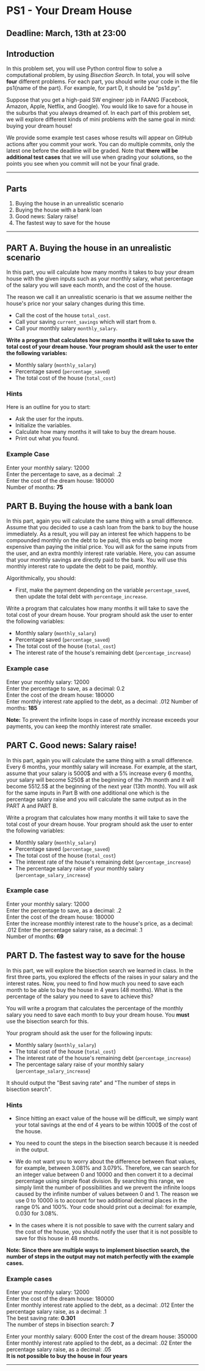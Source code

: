 # PS1 - Your Dream House
## Deadline: March, 13th at 23:00
## Introduction

In this problem set, you will use Python control flow to solve a computational problem, by using *Bisection Search*. In total, you will solve **four** different problems. For each part, you should write your code in the file ps1{name of the part}. For example, for part D, it should be "ps1d.py".

Suppose that you get a high-paid SW engineer job in FAANG (Facebook, Amazon, Apple, Netflix, and Google). You would like to save for a house in the suburbs that you always dreamed of. In each part of this problem set, we will explore different kinds of mini problems with the same goal in mind: buying your dream house!

We provide some example test cases whose results will appear on GitHub actions after you commit your work. You can do multiple commits, only the latest one before the deadline will be graded. Note that **there will be additional test cases** that we will use when grading your solutions, so the points you see when you commit will not be your final grade.

---

## Parts
1. Buying the house in an unrealistic scenario
2. Buying the house with a bank loan
3. Good news: Salary raise!
4. The fastest way to save for the house

---

## PART A. Buying the house in an unrealistic scenario

In this part, you will calculate how many months it takes to buy your dream house with the given inputs such as your monthly salary, what percentage of the salary you will save each month, and the cost of the house.

The reason we call it an unrealistic scenario is that we assume neither the house's price nor your salary changes during this time.

* Call the cost of the house `total_cost`.
* Call your saving `current_savings` which will start from `0`.
* Call your monthly salary `monthly_salary`.

**Write a program that calculates how many months it will take to save the total cost of your dream house. Your program should ask the user to enter the following variables:**

* Monthly salary (`monthly_salary`)
* Percentage saved (`percentage_saved`)
* The total cost of the house (`total_cost`)

### Hints

Here is an outline for you to start:

* Ask the user for the inputs.
* Initialize the variables.
* Calculate how many months it will take to buy the dream house.
* Print out what you found.

### Example Case

>>>   
Enter your monthly salary: 12000    
Enter the percentage to save, as a decimal: .2   
Enter the cost of the dream house: 180000    
Number of months: **75**   
>>>


## PART B. Buying the house with a bank loan

In this part, again you will calculate the same thing with a small difference. Assume that you decided to use a cash loan from the bank to buy the house immediately. As a result, you will pay an interest fee which happens to be compounded monthly on the debt to be paid, this ends up being more expensive than paying the initial price. You will ask for the same inputs from the user, and an extra monthly interest rate variable. Here, you can assume that your monthly savings are directly paid to the bank. You will use this monthly interest rate to update the debt to be paid, monthly.

Algorithmically, you should:

* First, make the payment depending on the variable `percentage_saved`, then update the total debt with `percentage_increase`.

Write a program that calculates how many months it will take to save the total cost of your dream house. Your program should ask the user to enter the following variables:   

* Monthly salary (`monthly_salary`)
* Percentage saved (`percentage_saved`)
* The total cost of the house (`total_cost`)
* The interest rate of the house's remaining debt (`percentage_increase`)

### Example case

>>>   
Enter your monthly salary: 12000   
Enter the percentage to save, as a decimal: 0.2   
Enter the cost of the dream house: 180000    
Enter monthly interest rate applied to the debt, as a decimal: .012
Number of months: **185**   
>>>

**Note:** To prevent the infinite loops in case of monthly increase exceeds your payments, you can keep the monthly interest rate smaller.

## PART C. Good news: Salary raise!

In this part, again you will calculate the same thing with a small difference. Every 6 months, your monthly salary will increase. For example, at the start, assume that your salary is 5000$ and with a 5% increase every 6 months, your salary will become 5250$ at the beginning of the 7th month and it will become 5512.5$ at the beginning of the next year (13th month). You will ask for the same inputs in Part B with one additional one which is the percentage salary raise and you will calculate the same output as in the PART A and PART B.

Write a program that calculates how many months it will take to save the total cost of your dream house. Your program should ask the user to enter the following variables:   

* Monthly salary (`monthly_salary`)   
* Percentage saved (`percentage_saved`)   
* The total cost of the house (`total_cost`)
* The interest rate of the house's remaining debt (`percentage_increase`)
* The percentage salary raise of your monthly salary (`percentage_salary_increase`)

### Example case

>>>   
Enter your monthly salary: 12000  
Enter the percentage to save, as a decimal: .2   
Enter the cost of the dream house: 180000   
Enter the increase monthly interest rate to the house's price, as a decimal: .012
Enter the percentage salary raise, as a decimal: .1   
Number of months: **69**
>>>

## PART D. The fastest way to save for the house

In this part, we will explore the bisection search we learned in class. In the first three parts, you explored the effects of the raises in your salary and the interest rates. Now, you need to find how much you need to save each month to be able to buy the house in 4 years (48 months). What is the percentage of the salary you need to save to achieve this?

You will write a program that calculates the percentage of the monthly salary you need to save each month to buy your dream house. You **must** use the bisection search for this.

Your program should ask the user for the following inputs:   

* Monthly salary (`monthly_salary`)
* The total cost of the house (`total_cost`)
* The interest rate of the house's remaining debt (`percentage_increase`)
* The percentage salary raise of your monthly salary (`percentage_salary_increase`)

It should output the "Best saving rate" and "The number of steps in bisection search".

### Hints

* Since hitting an exact value of the house will be difficult, we simply want your total savings at the end of 4 years to be within 1000$ of the cost of the house.    

* You need to count the steps in the bisection search because it is needed in the output.    

* We do not want you to worry about the difference between float values, for example, between 3.081% and 3.079%. Therefore, we can search for an integer value between 0 and 10000 and then convert it to a decimal percentage using simple float division. By searching this range, we simply limit the number of possibilities and we prevent the infinite loops caused by the infinite number of values between 0 and 1. The reason we use 0 to 10000 is to account for two additional decimal places in the range 0% and 100%. Your code should print out a decimal: for example, 0.030 for 3.08%.     

* In the cases where it is not possible to save with the current salary and the cost of the house, you should notify the user that it is not possible to save for this house in 48 months.


**Note: Since there are multiple ways to implement bisection search, the number of steps in the output may not match perfectly with the example cases.**   

### Example cases

>>>   
Enter your monthly salary: 12000    
Enter the cost of the dream house: 180000    
Enter monthly interest rate applied to the debt, as a decimal: .012
Enter the percentage salary raise, as a decimal: .1  
The best saving rate: **0.301**      
The number of steps in bisection search: **7**   
>>>   


>>>   
Enter your monthly salary: 6000
Enter the cost of the dream house: 350000    
Enter monthly interest rate applied to the debt, as a decimal: .02
Enter the percentage salary raise, as a decimal: .05   
**It is not possible to buy the house in four years**
>>>    

---